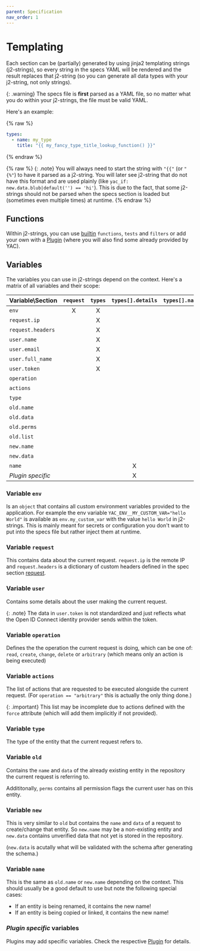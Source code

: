 ```yaml
---
parent: Specification
nav_order: 1
---
```


# Templating

Each section can be (partially) generated by using jinja2 templating strings
(j2-strings), so every string in the specs YAML will be rendered and the result
replaces that j2-string (so you can generate all data types with your j2-string,
not only strings).

{: .warning}
The specs file is **first** parsed as a YAML file, so no matter what you do
within your j2-strings, the file must be valid YAML.

Here's an example:

{% raw %}
```yaml
types:
  - name: my_type
    title: "{{ my_fancy_type_title_lookup_function() }}"
```
{% endraw %}

{% raw %}
{: .note}
You will always need to start the string with `"{{"` (or `"{%"`) to have
it parsed as a j2-string. You will later see j2-string that do not have this
format and are used plainly (like `yac_if: new.data.blub|default('') == 'hi'`).
This is due to the fact, that some j2-strings should not be parsed when the
specs section is loaded but (sometimes even multiple times) at runtime.
{% endraw %}

## Functions

Within j2-strings, you can use
[builtin](https://jinja.palletsprojects.com/en/stable/templates) `functions`,
`tests` and `filters` or add your own with a [Plugin](../../plugins) (where
you will also find some already provided by YAC).

## Variables

The variables you can use in j2-strings depend on the context. Here's a matrix
of all variables and their scope:

| Variable\\Section | `request` | `types` | `types[].details` | `types[].name_generator`  | `types[].actions[].details` | `types[].logs[].details`  | `roles` | `sets`  | `schema`  |
|:------------------|:---------:|:-------:|:-----------------:|:-------------------------:|:---------------------------:|:-------------------------:|:-------:|:-------:|:---------:|
| `env`             |     X     |    X    |                   |             X             |                             |                           |    X    |    X    |     X     |
| `request.ip`      |           |    X    |                   |             X             |              X              |             X             |    X    |    X    |     X     |
| `request.headers` |           |    X    |                   |             X             |              X              |             X             |    X    |    X    |     X     |
| `user.name`       |           |    X    |                   |             X             |              X              |             X             |    X    |    X    |     X     |
| `user.email`      |           |    X    |                   |             X             |              X              |             X             |    X    |    X    |     X     |
| `user.full_name`  |           |    X    |                   |             X             |              X              |             X             |    X    |    X    |     X     |
| `user.token`      |           |    X    |                   |             X             |              X              |             X             |    X    |    X    |     X     |
| `operation`       |           |         |                   |             X             |              X              |                           |    X    |    X    |     X     |
| `actions`         |           |         |                   |             X             |              X              |                           |    X    |    X    |     X     |
| `type`            |           |         |                   |                           |                             |                           |    X    |    X    |     X     |
| `old.name`        |           |         |                   |                           |              X              |             X             |    X    |    X    |     X     |
| `old.data`        |           |         |                   |                           |                             |                           |    X    |    X    |     X     |
| `old.perms`       |           |         |                   |                           |                             |                           |         |         |     X     |
| `old.list`        |           |         |                   |             X             |                             |                           |         |         |           |
| `new.name`        |           |         |                   |                           |              X              |                           |    X    |    X    |     X     |
| `new.data`        |           |         |                   |             X             |                             |                           |         |         |     X     |
| `name`            |           |         |         X         |                           |              X              |             X             |    X    |    X    |     X     |
| *Plugin specific* |           |         |         X         |                           |              X              |             X             |         |         |           |

### Variable `env`

Is an `object` that contains all custom environment variables provided to the
application. For example the env variable `YAC_ENV__MY_CUSTOM_VAR="hello World"`
is available as `env.my_custom_var` with the value `hello World` in j2-strings.
This is mainly meant for secrets or configuration you don't want to put into the
specs file but rather inject them at runtime.

### Variable `request`

This contains data about the current request. `request.ip` is the remote IP and
`request.headers` is a dictionary of custom headers defined in the spec section
[request](./request.md).

### Variable `user`

Contains some details about the user making the current request.

{: .note}
The data in `user.token` is not standardized and just reflects what the Open ID
Connect identity provider sends within the token.

### Variable `operation`

Defines the the operation the current request is doing, which can be one of:
`read`, `create`, `change`, `delete` or `arbitrary` (which means only an action
is being executed)

### Variable `actions`

The list of actions that are requested to be executed alongside the current
request. (For `operation == "arbitrary"` this is actually the only thing done.)

{: .important}
This list may be incomplete due to actions defined with the `force` attribute
(which will add them implicitly if not provided).

### Variable `type`

The type of the entity that the current request refers to.

### Variable `old`

Contains the `name` and `data` of the already existing entity in the repository
the current request is referring to.

Addititonally, `perms` contains all permission flags the current user has on
this entity.

### Variable `new`

This is very similar to `old` but contains the `name` and `data` of a request
to create/change that entity. So `new.name` may be a non-existing entity and
`new.data` contains unverified data that not yet is stored in the repository.

(`new.data` is acutally what will be validated with the schema after generating
the schema.)

### Variable `name`

This is the same as `old.name` or `new.name` depending on the context. This
should usually be a good default to use but note the following special cases:

  - If an entity is being renamed, it contains the new name!
  - If an entity is being copied or linked, it contains the new name!

### *Plugin specific* variables

Plugins may add specific variables. Check the respective [Plugin](../../plugins)
for details.
